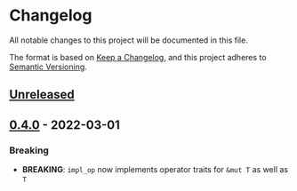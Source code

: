 # Changelog
All notable changes to this project will be documented in this file.

The format is based on [Keep a Changelog](https://keepachangelog.com/en/1.0.0/),
and this project adheres to [Semantic Versioning](https://semver.org/spec/v2.0.0.html).

## [Unreleased]

## [0.4.0] - 2022-03-01
### Breaking
- **BREAKING**: `impl_op` now implements operator traits for `&mut T` as well as `T`

[Unreleased]: https://github.com/carbotaniuman/auto_ops/compare/v0.3.0...HEAD
[0.4.0]: https://github.com/carbotaniuman/auto_ops/compare/v0.3.0...v0.4.0
